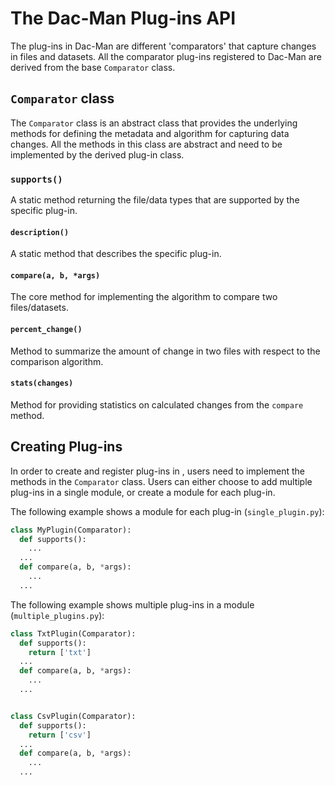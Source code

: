 # The Dac-Man Plug-ins API

The plug-ins in Dac-Man are different 'comparators' that capture changes in files and datasets.
All the comparator plug-ins registered to Dac-Man are derived from the base `Comparator` class.

## `Comparator` class

The `Comparator` class is an abstract class that provides the underlying methods
for defining the metadata and algorithm for capturing data changes.
All the methods in this class are abstract and need to be implemented by the derived plug-in class.

### `supports()`

A static method returning the file/data types that are supported by the specific plug-in.

#### `description()`

A static method that describes the specific plug-in.

#### `compare(a, b, *args)`

The core method for implementing the algorithm to compare two files/datasets.

#### `percent_change()`

Method to summarize the amount of change in two files with respect to the comparison algorithm.

#### `stats(changes)`

Method for providing statistics on calculated changes from the `compare` method.

## Creating Plug-ins

In order to create and register plug-ins in , users need to implement the methods in the `Comparator` class.
Users can either choose to add multiple plug-ins in a single module,
or create a module for each plug-in.

The following example shows a module for each plug-in (`single_plugin.py`):

```py
class MyPlugin(Comparator):
  def supports():
    ...
  ...
  def compare(a, b, *args):
    ...
  ...
```

The following example shows multiple plug-ins in a module (`multiple_plugins.py`):

```py
class TxtPlugin(Comparator):
  def supports():
    return ['txt']
  ...
  def compare(a, b, *args):
    ...
  ...


class CsvPlugin(Comparator):
  def supports():
    return ['csv']
  ...
  def compare(a, b, *args):
    ...
  ...
```
